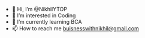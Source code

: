 - 👋 Hi, I’m @NikhilYTOP
- 👀 I’m interested in Coding
- 🌱 I’m currently learning BCA
- 📫 How to reach me buisnesswithnikhil@gmail.com

<!---
NikhilYTOP/NikhilYTOP is a ✨ special ✨ repository because its `README.md` (this file) appears on your GitHub profile.
You can click the Preview link to take a look at your changes.
--->
